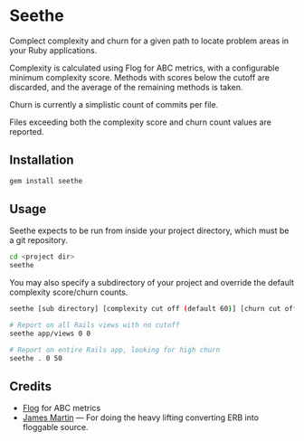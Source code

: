 Seethe
===
Complect complexity and churn for a given path to locate problem areas in your Ruby applications.

Complexity is calculated using Flog for ABC metrics, with a configurable minimum complexity score. Methods with scores below the cutoff are discarded, and the average of the remaining methods is taken.

Churn is currently a simplistic count of commits per file.

Files exceeding both the complexity score and churn count values are reported.

Installation
---
```bash
gem install seethe
```

Usage
---
Seethe expects to be run from inside your project directory, which must be a git repository.

```bash
cd <project dir>
seethe
```

You may also specify a subdirectory of your project and override the default complexity score/churn counts.

```bash
seethe [sub directory] [complexity cut off (default 60)] [churn cut off (default 10)]

# Report on all Rails views with no cutoff
seethe app/views 0 0

# Report on entire Rails app, looking for high churn
seethe . 0 50

```

Credits
---
- [Flog](http://ruby.sadi.st/Flog.html) for ABC metrics
- [James Martin](https://coderwall.com/p/qdrt3g/getting-empirical-about-complexity-in-templates) — For doing the heavy lifting converting ERB into floggable source.
